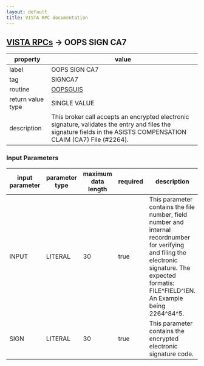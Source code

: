 ```yaml
---
layout: default
title: VISTA RPC documentation
---
```




## [VISTA RPCs](TableOfContent.md) &#8594; OOPS SIGN CA7 

 property | value 
--- | --- 
 label | OOPS SIGN CA7
 tag | SIGNCA7
 routine | [OOPSGUIS](http://code.osehra.org/dox/Routine_OOPSGUIS_source.html)
 return value type | SINGLE VALUE
 description | This broker call accepts an encrypted electronic signature, validates the entry and files the signature fields in the ASISTS COMPENSATION CLAIM (CA7) File (#2264).

### Input Parameters

| input parameter | parameter type | maximum data length | required | description | 
| --- | --- | --- | --- | --- | 
| INPUT | LITERAL | 30 | true | This parameter contains the file number, field number and internal recordnumber for verifying and filing the electronic signature.  The expected formatis:  FILE^FIELD^IEN.  An Example being 2264^84^5. | 
| SIGN | LITERAL | 30 | true | This parameter contains the encrypted electronic signature code. | 
